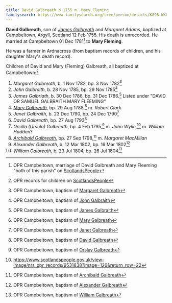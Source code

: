 ```yaml
---
title: David Galbreath b 1755 m. Mary Fleming
familysearch: https://www.familysearch.org/tree/person/details/K898-WXH
---
```

**David Galbreath**, son of [*James Galbreath*](galbreath-james-1713.md) and *Margaret Adams*, baptized at Campbeltown, Argyll, Scotland 12 Feb 1755. His death is unrecorded. He married at Campbeltown 01 Dec 1781[^marriage] to **Mary Fleming**.

He was a farmer in Ardnacross (from baptism records of children, and his daughter Mary's death record).

Children of David and Mary (Fleming) Galbreath, all baptized at Campbeltown:[^children]

1. *Margaret Galbreath*, b. 1 Nov 1782, bp. 3 Nov 1782[^margaret-birth]
2. *John Galbraith*, b. 28 Nov 1785, bp. 29 Nov 1785[^john-birth]
3. *James Galbriath*, b. 30 Dec 1786, bp. 31 Dec 1786.[^james-birth]  Listed under "DAVID OR SAMUEL GALBRAITH MARY FLEEMING"
4. *[Mary Galbreath](galbreath-mary-1788.md)*, bp. 29 Aug 1788,[^mary-birth] m. *Robert Clark*
5. *Janet Galbraith*, b. 23 Dec 1790, bp. 24 Dec 1790[^janet-birth]
6. *David Galbreath*, bp. 27 Aug 1793[^david-birth]
7. *Orcilla (Ursula) Galbreath*, bp. 4 Feb 1795,[^orcilla-birth] m. *John Wylie*,[^ursula-marriage1] m. *William Hadden*?
8. *[Archibald Galbreath](galbreath-archibald-1798.md)*, bp. 27 Sep 1798,[^archibald-birth] m. *Margaret MacMillan*
9. *Alexander Galbreath*, b. 12 Mar 1802, bp. 16 Mar 1802[^alexander-birth]
10. *William Galbreath*, b. 23 Jul 1804, bp. 26 Jul 1804[^william-birth]

[^marriage]: OPR Campbeltown, marriage of David Galbreath and Mary Fleeming "both of this parish" on [ScotlandsPeople](https://www.scotlandspeople.gov.uk/view-image/nrs_opr_records/9530953?image=163)

[^children]: OPR records for children on [ScotlandsPeople](https://www.scotlandspeople.gov.uk/record-results?search_type=people&event=%28B%20OR%20C%20OR%20S%29&record_type%5B0%5D=opr_births&church_type=Old%20Parish%20Registers&dl_cat=church&dl_rec=church-births-baptisms&surname=galbr&surname_so=starts&forename_so=starts&from_year=1782&to_year=1805&parent_names=galbr&parent_names_so=starts&parent_name_two=mary%20fleeming&parent_name_two_so=fuzzy&county=ARGYLL&record=Church%20of%20Scotland%20%28old%20parish%20registers%29%20Roman%20Catholic%20Church%20Other%20churches&rd_real_name%5B0%5D=CAMPBELTOWN%20%28LANDWARD%29%20OR%20CAMPBELTOWN%20%28BURGH%29%20OR%20CAMPBELTOWN&rd_display_name%5B0%5D=CAMPBELTOWN%20%28LANDWARD%29%7CCAMPBELTOWN%20%28BURGH%29%7CCAMPBELTOWN_CAMPBELTOWN&rd_label%5B0%5D=CAMPBELTOWN&rd_name%5B0%5D=CAMPBELTOWN%20%2ALANDWARD%2A%20OR%20CAMPBELTOWN%20%2ABURGH%2A%20OR%20CAMPBELTOWN&sort=asc&order=Date&field=year)

[^margaret-birth]:  OPR Campbeltown, baptism of [Margaret Galbreath](/sources/opr-campbeltown-births.md#1782-11-03-margaret-galbreath)

[^john-birth]: OPR Campbeltown, baptism of [John Galbraith](/sources/opr-campbeltown-births.md#1785-11-29-john-galbraith)

[^james-birth]: OPR Campbeltown, baptism of [James Galbraith](/sources/opr-campbeltown-births.md#1786-12-31-james-galbraith)

[^mary-birth]: OPR Campbeltown, baptism of [Mary Galbreath](/sources/opr-campbeltown-births.md#1788-08-29-mary-galbreath)

[^janet-birth]: OPR Campbeltown, baptism of [Janet Galbreath](/sources/opr-campbeltown-births.md#1790-12-24-janet-galbreath)

[^david-birth]: OPR Campbeltown, baptism of [David Galbreath](/sources/opr-campbeltown-births.md#1793-08-28-david-galbreath)

[^orcilla-birth]: OPR Campbeltown, baptism of [Orslay Galbreath](/sources/opr-campbeltown-births.md#1795-02-04-orslay-galbreath)

[^ursula-marriage1]: https://www.scotlandspeople.gov.uk/view-image/nrs_opr_records/9531838?image=126&return_row=22

[^archibald-birth]: OPR Campbeltown, baptism of [Archibald Galbreath](/sources/opr-campbeltown-births.md#1798-09-30-archibald-galbreath)

[^alexander-birth]: OPR Campbeltown, baptism of [Alexander Galbreath](/sources/opr-campbeltown-births.md#1802-03-16-alexander-galbreath)

[^william-birth]: OPR Campbeltown, baptism of [William Galbreath](/sources/opr-campbeltown-births.md#1804-07-26-william-galbreath)
